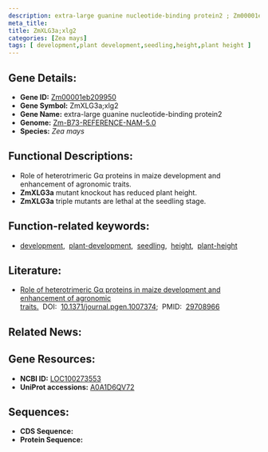 ```yaml
---
description: extra-large guanine nucleotide-binding protein2 ; Zm00001eb209950 ; Zea mays
meta_title:
title: ZmXLG3a;xlg2
categories: [Zea mays]
tags: [ development,plant development,seedling,height,plant height ]
---
```


## Gene Details:
- **Gene ID:**	[Zm00001eb209950](https://www.maizegdb.org/gene_center/gene/Zm00001eb209950)
- **Gene Symbol:** ZmXLG3a;xlg2
- **Gene Name:** extra-large guanine nucleotide-binding protein2
- **Genome:** [Zm-B73-REFERENCE-NAM-5.0](https://www.maizegdb.org/genome/assembly/Zm-B73-REFERENCE-NAM-5.0)
- **Species:** *Zea mays*

## Functional Descriptions:
   - Role of heterotrimeric Gα proteins in maize development and enhancement of agronomic traits.
   - **ZmXLG3a** mutant knockout has reduced plant height.
   - **ZmXLG3a** triple mutants are lethal at the seedling stage.

## Function-related keywords:
- [development](/tags/development/),&nbsp;&nbsp;[plant-development](/tags/plant-development/),&nbsp;&nbsp;[seedling](/tags/seedling/),&nbsp;&nbsp;[height](/tags/height/),&nbsp;&nbsp;[plant-height](/tags/plant-height/)

## Literature:
   - [Role of heterotrimeric Gα proteins in maize development and enhancement of agronomic traits.]( https://journals.plos.org/plosgenetics/article?id=10.1371/journal.pgen.1007374)&nbsp;&nbsp;DOI:&nbsp;&nbsp;[10.1371/journal.pgen.1007374](https://journals.plos.org/plosgenetics/article?id=10.1371/journal.pgen.1007374);&nbsp;&nbsp;PMID:&nbsp;&nbsp;[29708966](https://pubmed.ncbi.nlm.nih.gov/29708966/)

## Related News:

## Gene Resources:
- **NCBI ID:**  [LOC100273553](https://www.ncbi.nlm.nih.gov/gene/?term=LOC100273553)
- **UniProt accessions:** [A0A1D6QV72](https://www.uniprot.org/uniprotkb/A0A1D6QV72/entry)



## Sequences:
- **CDS Sequence:**
- **Protein Sequence:**
